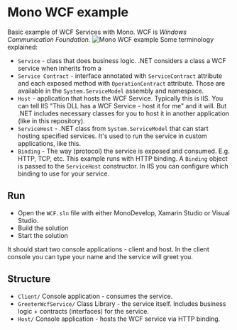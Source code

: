 # Mono WCF example

Basic example of WCF Services with Mono. WCF is *Windows Communication Foundation*.
![Mono WCF example](https://raw.githubusercontent.com/shturm/mono-wcf-example/master/mono-wcf.png)
Some terminology explained:
* `Service` - class that does business logic. .NET considers a class a WCF service when inherits from a
* `Service Contract` - interface annotated with `ServiceContract` attribute and each exposed method with `OperationContract` attribute. Those are available in the `System.ServiceModel` assembly and namespace.
* `Host` - application that hosts the WCF Service. Typically this is IIS. You can tell IIS "This DLL has a WCF Service - host it for me" and it will. But .NET includes necessary classes for you to host it in another application (like in this repository).
* `ServiceHost` - .NET class from `System.ServiceModel` that can start hosting specified services. It's used to run the service in custom applications, like this.
* `Binding` - The way (protocol) the service is exposed and consumed. E.g. HTTP, TCP, etc. This example runs with HTTP binding. A `Binding` object is passed to the `ServiceHost` constructor. In IIS you can configure which binding to use for your service.

## Run
* Open the `WCF.sln` file with either MonoDevelop, Xamarin Studio or Visual Studio.
* Build the solution
* Start the solution

It should start two console applications - client and host. In the client console you can type your name and the service will greet you.

## Structure
* `Client/` Console application - consumes the service.
* `GreeterWcfService/` Class Library - the service itself. Includes business logic + contracts (interfaces) for the service.
* `Host/` Console application - hosts the WCF service via HTTP binding.
